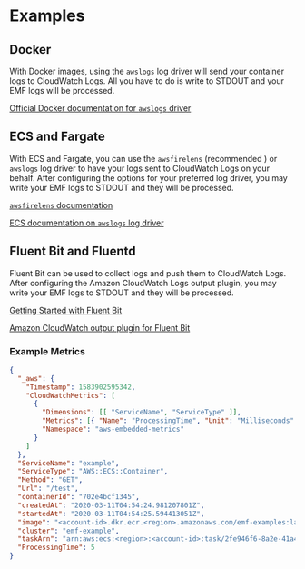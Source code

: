 # Examples

## Docker

With Docker images, using the `awslogs` log driver will send your container logs to CloudWatch Logs. All you have to do is write to STDOUT and your EMF logs will be processed.

[Official Docker documentation for `awslogs` driver](https://docs.docker.com/config/containers/logging/awslogs/)

## ECS and Fargate

With ECS and Fargate, you can use the `awsfirelens` (recommended ) or `awslogs` log driver to have your logs sent to CloudWatch Logs on your behalf. After configuring the options for your preferred log driver, you may write your EMF logs to STDOUT and they will be processed.

[`awsfirelens` documentation](https://github.com/aws/amazon-cloudwatch-logs-for-fluent-bit)

[ECS documentation on `awslogs` log driver](https://docs.aws.amazon.com/AmazonECS/latest/developerguide/using_awslogs.html)

## Fluent Bit and Fluentd

Fluent Bit can be used to collect logs and push them to CloudWatch Logs. After configuring the Amazon CloudWatch Logs output plugin, you may write your EMF logs to STDOUT and they will be processed.

[Getting Started with Fluent Bit](https://docs.fluentbit.io/manual/installation/getting-started-with-fluent-bit)

[Amazon CloudWatch output plugin for Fluent Bit](https://docs.fluentbit.io/manual/pipeline/outputs/cloudwatch)

### Example Metrics

```json
{
  "_aws": {
    "Timestamp": 1583902595342,
    "CloudWatchMetrics": [
      {
        "Dimensions": [[ "ServiceName", "ServiceType" ]],
        "Metrics": [{ "Name": "ProcessingTime", "Unit": "Milliseconds" }],
        "Namespace": "aws-embedded-metrics"
      }
    ]
  },
  "ServiceName": "example",
  "ServiceType": "AWS::ECS::Container",
  "Method": "GET",
  "Url": "/test",
  "containerId": "702e4bcf1345",
  "createdAt": "2020-03-11T04:54:24.981207801Z",
  "startedAt": "2020-03-11T04:54:25.594413051Z",
  "image": "<account-id>.dkr.ecr.<region>.amazonaws.com/emf-examples:latest",
  "cluster": "emf-example",
  "taskArn": "arn:aws:ecs:<region>:<account-id>:task/2fe946f6-8a2e-41a4-8fec-c4983bad8f74",
  "ProcessingTime": 5
}
```
